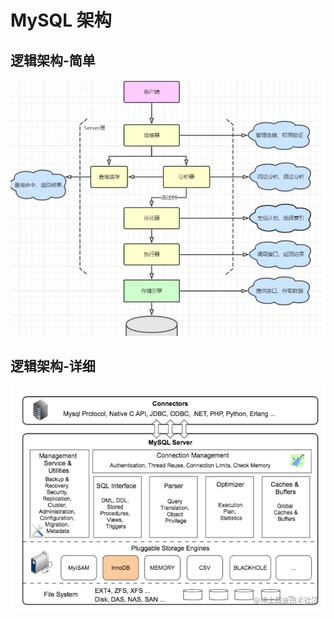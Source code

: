 # MySQL 架构

## 逻辑架构-简单
![image](mysql_infra_sample.jpg)

## 逻辑架构-详细
![image](mysql_infra_detail.awebp)